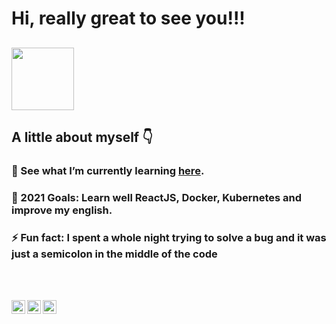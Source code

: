 # Hi, really great to see you!!!
## <img src="https://media.giphy.com/media/gM5qFksULw54NMWyry/giphy.gif" width="100px">
## A little about myself :point_down: 

### 🌱 See what I’m currently learning  [here](./myStacks.md).
### 🎯 2021 Goals: Learn well ReactJS, Docker, Kubernetes and improve my english.
### ⚡ Fun fact: I spent a whole night trying to solve a bug and it was just a semicolon in the middle of the code

<br/>
<br/>

[<img align="left" alt="Gustavo Alexandre | Twitter" width="22px" src="https://cdn.jsdelivr.net/npm/simple-icons@v3/icons/twitter.svg" />][twitter]
[<img align="left" alt="Gustavo Alexandre | LinkedIn" width="22px" src="https://cdn.jsdelivr.net/npm/simple-icons@v3/icons/linkedin.svg" />][linkedin]
[<img align="left" alt="Gustavo Alexandre | Instagram" width="22px" src="https://cdn.jsdelivr.net/npm/simple-icons@v3/icons/instagram.svg" />][instagram]


[twitter]: https://twitter.com/gustavonobreza
[instagram]: http://www.instagram.com/gustavonobreza
[linkedin]: https://www.linkedin.com/in/gustavo-a-n-mesquita/
















<!--
**Gustavonobreza/Gustavonobreza** is a ✨ _special_ ✨ repository because its `README.md` (this file) appears on your GitHub profile.

Here are some ideas to get you started:

- 🔭 I’m currently working on ...
- 🌱 I’m currently learning ...
- 👯 I’m looking to collaborate on ...
- 🤔 I’m looking for help with ...
- 💬 Ask me about ...
- 📫 How to reach me: I'm always testing my limits, know new people, read tecnical books and taking new documentations.
- 😄 Pronouns: ...
- ⚡ Fun fact: ...
-->
